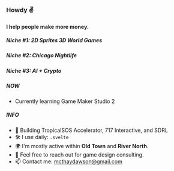 ### Howdy ✌️

#### I help people make more money.

##### Niche #1: 2D Sprites 3D World Games
##### Niche #2: Chicago Nightlife
##### Niche #3: AI + Crypto

##### NOW

- Currently learning Game Maker Studio 2

##### INFO

- 🏢 Building TropicalSOS Accelerator, 717 Interactive, and SDRL  
- 🛠 I use daily: `.svelte`
- 🌍 I'm mostly active within **Old Town** and **River North**.
- 💬 Feel free to reach out for game design consulting. 
- 📫 Contact me: mcthaydawson@gmail.com
